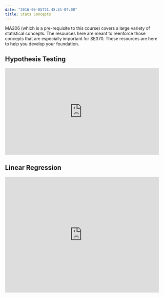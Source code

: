 ```yaml
---
date: "2016-05-05T21:48:51-07:00"
title: Stats Concepts
---
```


MA206 (which is a pre-requisite to this course) covers a large variety of statistical concepts.  The resources here are meant to reenforce those concepts that are especially important for SE370.  These resources are here to help you develop your foundation.


## Hypothesis Testing

<div style="padding:56.25% 0 0 0;position:relative;"><iframe src="https://player.vimeo.com/video/448350048?badge=0&amp;autopause=0&amp;player_id=0&amp;app_id=58479" frameborder="0" allow="autoplay; fullscreen; picture-in-picture" allowfullscreen style="position:absolute;top:0;left:0;width:100%;height:100%;" title="hypothesis_testing_R"></iframe></div><script src="https://player.vimeo.com/api/player.js"></script>

## Linear Regression

<div style="padding:75% 0 0 0;position:relative;"><iframe src="https://player.vimeo.com/video/552583153?badge=0&amp;autopause=0&amp;player_id=0&amp;app_id=58479" frameborder="0" allow="autoplay; fullscreen; picture-in-picture" allowfullscreen style="position:absolute;top:0;left:0;width:100%;height:100%;" title="linear_regression_part_1.mp4"></iframe></div><script src="https://player.vimeo.com/api/player.js"></script>

